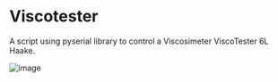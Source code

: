 # Viscotester
A script using pyserial library to control a Viscosimeter ViscoTester 6L Haake. 

![image](https://user-images.githubusercontent.com/42140919/52664961-7b2c2f00-2ef1-11e9-871d-fcf65e9d0d03.png)

